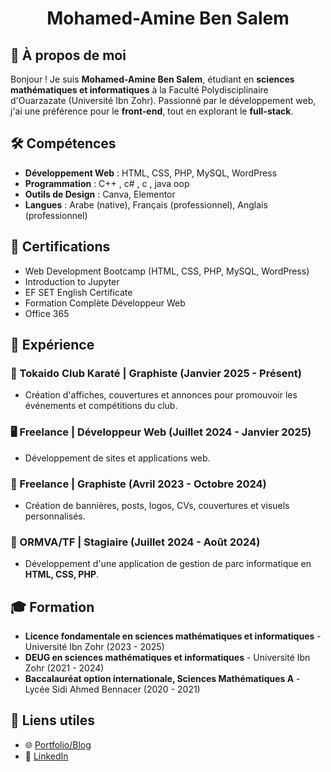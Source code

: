 <h1 align="center"> Mohamed-Amine Ben Salem</h1>

## 🎯 À propos de moi
Bonjour ! Je suis **Mohamed-Amine Ben Salem**, étudiant en **sciences mathématiques et informatiques** à la Faculté Polydisciplinaire d'Ouarzazate (Université Ibn Zohr). Passionné par le développement web, j'ai une préférence pour le **front-end**, tout en explorant le **full-stack**.

## 🛠️ Compétences
- **Développement Web** : HTML, CSS, PHP, MySQL, WordPress
- **Programmation** : C++ , c# , c , java oop 
- **Outils de Design** : Canva, Elementor
- **Langues** : Arabe (native), Français (professionnel), Anglais (professionnel)

## 📜 Certifications
- Web Development Bootcamp (HTML, CSS, PHP, MySQL, WordPress)
- Introduction to Jupyter
- EF SET English Certificate
- Formation Complète Développeur Web
- Office 365

## 💼 Expérience
### 🎨 Tokaido Club Karaté | **Graphiste** (Janvier 2025 - Présent)
- Création d'affiches, couvertures et annonces pour promouvoir les événements et compétitions du club.

### 🖥️ Freelance | **Développeur Web** (Juillet 2024 - Janvier 2025)
- Développement de sites et applications web.

### 🎨 Freelance | **Graphiste** (Avril 2023 - Octobre 2024)
- Création de bannières, posts, logos, CVs, couvertures et visuels personnalisés.

### 🏢 ORMVA/TF | **Stagiaire** (Juillet 2024 - Août 2024)
- Développement d'une application de gestion de parc informatique en **HTML, CSS, PHP**.

## 🎓 Formation
- **Licence fondamentale en sciences mathématiques et informatiques** - Université Ibn Zohr (2023 - 2025)
- **DEUG en sciences mathématiques et informatiques** - Université Ibn Zohr (2021 - 2024)
- **Baccalauréat option internationale, Sciences Mathématiques A** - Lycée Sidi Ahmed Bennacer (2020 - 2021)

## 📌 Liens utiles
- 🌐 [Portfolio/Blog](https://codewebhelp.blogspot.com/)
- 💼 [LinkedIn](https://www.linkedin.com/in/ben-salem-mohamed-amine)







